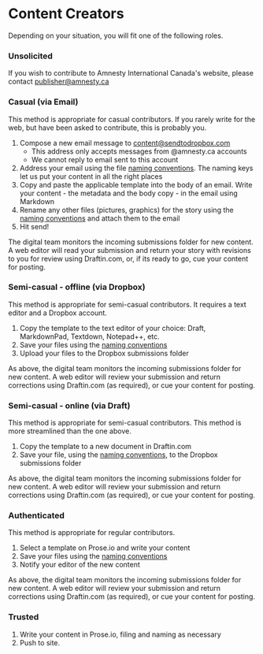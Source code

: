 Content Creators
==========================

Depending on your situation, you will fit one of the following roles.

### Unsolicited

If you wish to contribute to Amnesty International Canada's website, please contact publisher@amnesty.ca


### Casual (via Email)

This method is appropriate for casual contributors. If you rarely write for the web, but have been asked to contribute, this is probably you.

1. Compose a new email message to content@sendtodropbox.com 
	- This address only accepts messages from @amnesty.ca accounts
	- We cannot reply to email sent to this account
1. Address your email using the file [naming conventions](/rules/file-names.md). The naming keys let us put your content in all the right places 
1. Copy and paste the applicable template into the body of an email. Write your content - the metadata and the body copy - in the email using Markdown
1. Rename any other files (pictures, graphics) for the story using the [naming conventions](/rules/file-names.md) and attach them to the email
1. Hit send! 

The digital team monitors the incoming submissions folder for new content. A web editor will read your submission and return your story with revisions to you for review using Draftin.com, or, if its ready to go, cue your content for posting.

### Semi-casual - offline (via Dropbox)

This method is appropriate for semi-casual contributors. It requires a text editor and a Dropbox account.

1. Copy the template to the text editor of your choice: Draft, MarkdownPad, Textdown, Notepad++, etc.
1. Save your files using the [naming conventions](/rules/file-names.md)
1. Upload your files to the Dropbox submissions folder

As above, the digital team monitors the incoming submissions folder for new content. A web editor will review your submission and return corrections using Draftin.com (as required), or cue your content for posting.

### Semi-casual - online (via Draft)

This method is appropriate for semi-casual contributors. This method is more streamlined than the one above.

1. Copy the template to a new document in Draftin.com
1. Save your file, using the [naming conventions](/rules/file-names.md), to the Dropbox submissions folder

As above, the digital team monitors the incoming submissions folder for new content. A web editor will review your submission and return corrections using Draftin.com (as required), or cue your content for posting.

### Authenticated

This method is appropriate for regular contributors.

1. Select a template on Prose.io and write your content
1. Save your files using the [naming conventions](/rules/file-names.md)
1. Notify your editor of the new content

As above, the digital team monitors the incoming submissions folder for new content. A web editor will review your submission and return corrections using Draftin.com (as required), or cue your content for posting.

### Trusted 

1. Write your content in Prose.io, filing and naming as necessary
1. Push to site.
